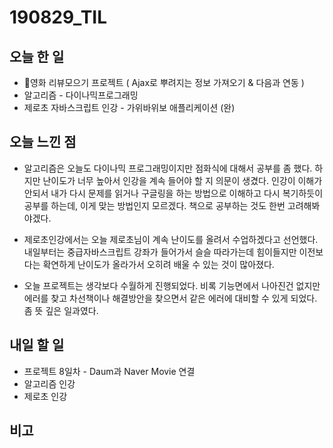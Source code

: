 # 190829_TIL
## 오늘 한 일
- 영화 리뷰모으기 프로젝트 ( Ajax로 뿌려지는 정보 가져오기 & 다음과 연동 )
- 알고리즘 - 다이나믹프로그래밍
- 제로초 자바스크립트 인강 - 가위바위보 애플리케이션 (완)
##

## 오늘 느낀 점
- 알고리즘은 오늘도 다이나믹 프로그래밍이지만 점화식에 대해서 공부를 좀 했다. 하지만 난이도가 너무 높아서 인강을 계속 들어야 할 지 의문이 생겼다. 인강이 이해가 안되서 내가 다시 문제를 읽거나 구글링을 하는 방법으로 이해하고 다시 복기하듯이 공부를 하는데, 이게 맞는 방법인지 모르겠다. 책으로 공부하는 것도 한번 고려해봐야겠다.

- 제로초인강에서는 오늘 제로초님이 계속 난이도를 올려서 수업하겠다고 선언했다. 내일부터는 중급자바스크립트 강좌가 들어가서 슬슬 따라가는데 힘이들지만 이전보다는 확연하게 난이도가 올라가서 오히려 배울 수 있는 것이 많아졌다. 

- 오늘 프로젝트는 생각보다 수월하게 진행되었다. 비록 기능면에서 나아진건 없지만 에러를 찾고 차선책이나 해결방안을 찾으면서 같은 에러에 대비할 수 있게 되었다. 좀 뜻 깊은 일과였다.

## 내일 할 일
- 프로젝트 8일차 - Daum과 Naver Movie 연결
- 알고리즘 인강
- 제로초 인강
##

## 비고
